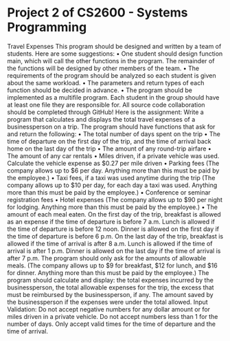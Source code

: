 # Project 2 of CS2600 - Systems Programming


Travel Expenses 
This program should be designed and written by a team of students. Here are some suggestions: 
• One student should design function main, which will call the other functions in the program. 
The remainder of the functions will be designed by other members of the team.
• The requirements of the program should be analyzed so each student is given about the same 
workload. 
• The parameters and return types of each function should be decided in advance. 
• The program should be implemented as a multifile program. Each student in the group should 
have at least one file they are responsible for.
All source code collaboration should be completed through GitHub!
Here is the assignment: 
Write a program that calculates and displays the total travel expenses of a businessperson on a 
trip. The program should have functions that ask for and return the following: 
• The total number of days spent on the trip 
• The time of departure on the first day of the trip, and the time of arrival back home on the last 
day of the trip 
• The amount of any round-trip airfare 
• The amount of any car rentals 
• Miles driven, if a private vehicle was used. Calculate the vehicle expense as $0.27 per mile 
driven 
• Parking fees (The company allows up to $6 per day. Anything more than this must be paid by 
the employee.) 
• Taxi fees, if a taxi was used anytime during the trip (The company allows up to $10 per day, 
for each day a taxi was used. Anything more than this must be paid by the employee.) 
• Conference or seminar registration fees 
• Hotel expenses (The company allows up to $90 per night for lodging. Anything more than this 
must be paid by the employee.) 
• The amount of each meal eaten. 
On the first day of the trip, breakfast is allowed as an expense if the time of departure is before 7 
a.m. 
Lunch is allowed if the time of departure is before 12 noon. 
Dinner is allowed on the first day if the time of departure is before 6 p.m. 
On the last day of the trip, breakfast is allowed if the time of arrival is after 8 a.m. 
Lunch is allowed if the time of arrival is after 1 p.m. 
Dinner is allowed on the last day if the time of arrival is after 7 p.m. 
The program should only ask for the amounts of allowable meals. (The company allows up to $9 
for breakfast, $12 for lunch, and $16 for dinner. Anything more than this must be paid by the 
employee.) 
The program should calculate and display: 
the total expenses incurred by the businessperson, 
the total allowable expenses for the trip, 
the excess that must be reimbursed by the businessperson, if any.
The amount saved by the businessperson if the expenses were under the total allowed. 
Input Validation: 
Do not accept negative numbers for any dollar amount or for miles driven in a private vehicle. 
Do not accept numbers less than 1 for the number of days. 
Only accept valid times for the time of departure and the time of arrival.
